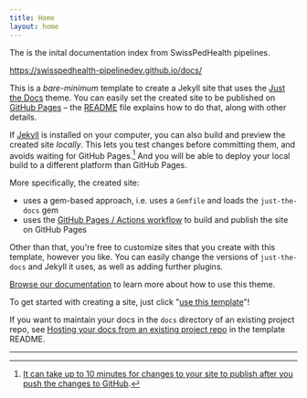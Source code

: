 ```yaml
---
title: Home
layout: home
---
```


The is the inital documentation index from SwissPedHealth pipelines.

<https://swisspedhealth-pipelinedev.github.io/docs/>

This is a *bare-minimum* template to create a Jekyll site that uses the [Just the Docs] theme. You can easily set the created site to be published on [GitHub Pages] – the [README] file explains how to do that, along with other details.

If [Jekyll] is installed on your computer, you can also build and preview the created site *locally*. This lets you test changes before committing them, and avoids waiting for GitHub Pages.[^1] And you will be able to deploy your local build to a different platform than GitHub Pages.

More specifically, the created site:

- uses a gem-based approach, i.e. uses a `Gemfile` and loads the `just-the-docs` gem
- uses the [GitHub Pages / Actions workflow] to build and publish the site on GitHub Pages

Other than that, you're free to customize sites that you create with this template, however you like. You can easily change the versions of `just-the-docs` and Jekyll it uses, as well as adding further plugins.

[Browse our documentation][Just the Docs] to learn more about how to use this theme.

To get started with creating a site, just click "[use this template]"!

If you want to maintain your docs in the `docs` directory of an existing project repo, see [Hosting your docs from an existing project repo](https://github.com/just-the-docs/just-the-docs-template/blob/main/README.md#hosting-your-docs-from-an-existing-project-repo) in the template README.

----

[^1]: [It can take up to 10 minutes for changes to your site to publish after you push the changes to GitHub](https://docs.github.com/en/pages/setting-up-a-github-pages-site-with-jekyll/creating-a-github-pages-site-with-jekyll#creating-your-site).

[Just the Docs]: https://just-the-docs.github.io/just-the-docs/
[GitHub Pages]: https://docs.github.com/en/pages
[README]: https://github.com/just-the-docs/just-the-docs-template/blob/main/README.md
[Jekyll]: https://jekyllrb.com
[GitHub Pages / Actions workflow]: https://github.blog/changelog/2022-07-27-github-pages-custom-github-actions-workflows-beta/
[use this template]: https://github.com/just-the-docs/just-the-docs-template/generate
